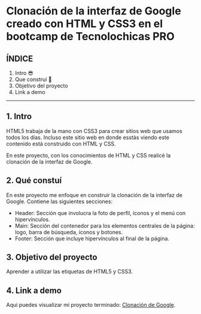 # Clonación de la interfaz de Google creado con HTML y CSS3 en el bootcamp de Tecnolochicas PRO


## ÍNDICE

1. Intro 😎
2. Que construí 🤞
3. Objetivo del proyecto
4. Link a demo

****

## 1. Intro
HTML5 trabaja de la mano con CSS3 para crear sitios web que usamos todos los días. Incluso este sitio web en donde esstàs viendo este contenido está construido con HTML y CSS.

En este proyecto, con los conocimientos de HTML y CSS realicé la clonación de la interfaz de Google.


## 2. Qué constuí
En este proyecto me enfoque en construir la clonación de la interfaz de Google.
Contiene las siguientes secciones:

* Header: Sección que involucra la foto de perfil, íconos y el menú con hipervínculos.
* Main: Sección del contenedor para los elementos centrales de la página: logo, barra de búsqueda, íconos y botones.
* Footer: Sección que incluye hipervínculos al final de la página.

## 3. Objetivo del proyecto
Aprender a utilizar las etiquetas de HTML5 y CSS3.

## 4. Link a demo
Aquí puedes visualizar mi proyecto terminado:  [Clonación de Google](#).







